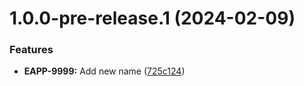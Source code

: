 # 1.0.0-pre-release.1 (2024-02-09)


### Features

* **EAPP-9999:** Add new name ([725c124](https://github.com/pvega95/starlight-test/commit/725c1243b153960c3dedadf9c9938946e42f3e8f))
